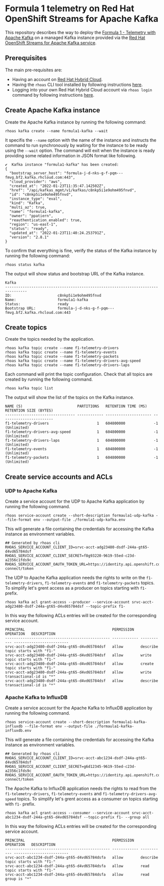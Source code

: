 # Formula 1 telemetry on Red Hat OpenShift Streams for Apache Kafka

This repository describes the way to deploy the [Formula 1 - Telemetry with Apache Kafka](https://github.com/ppatierno/formula1-telemetry-kafka) on a managed Kafka instance provided via the [Red Hat OpenShift Streams for Apache Kafka service](https://www.redhat.com/en/technologies/cloud-computing/openshift/openshift-streams-for-apache-kafka).

 ## Prerequisites

 The main pre-requisites are:

 * Having an account on [Red Hat Hybrid Cloud](https://cloud.redhat.com/).
 * Having the `rhoas` CLI tool installed by following instructions [here](https://github.com/redhat-developer/app-services-guides/tree/main/rhoas-cli#installing-the-rhoas-cli).
 * Logging into your own Red Hat Hybrid Cloud account via `rhoas login` command by following instructions [here](https://github.com/redhat-developer/app-services-guides/tree/main/rhoas-cli#logging-in-to-rhoas).

## Create Apache Kafka instance

Create the Apache Kafka instance by running the following command:

```shell
rhoas kafka create --name formula1-kafka --wait
```

It specifis the `--name` option with the name of the instance and instructs the command to run synchronously by waiting for the instance to be ready using the `--wait` option.
The command will exit when the instance is ready providing some related information in JSON format like following.

```shell
✔️  Kafka instance "formula1-kafka" has been created:
{
  "bootstrap_server_host": "formula-j-d-nks-g-f-pqm---fmvg.bf2.kafka.rhcloud.com:443",
  "cloud_provider": "aws",
  "created_at": "2022-01-23T11:35:47.142502Z",
  "href": "/api/kafkas_mgmt/v1/kafkas/c8nkp5i1e9ohm495fnvd",
  "id": "c8nkp5i1e9ohm495fnvd",
  "instance_type": "eval",
  "kind": "Kafka",
  "multi_az": true,
  "name": "formula1-kafka",
  "owner": "ppatiern",
  "reauthentication_enabled": true,
  "region": "us-east-1",
  "status": "ready",
  "updated_at": "2022-01-23T11:40:24.253791Z",
  "version": "2.8.1"
}
```

To confirm that everything is fine, verify the status of the Kafka instance by running the following command:

```shell
rhoas status kafka
```

The output will show status and bootstrap URL of the Kafka instance.

```shell
Kafka
--------------------------------------------------------------------------------
ID:                     c8nkp5i1e9ohm495fnvd
Name:                   formula1-kafka
Status:                 ready
Bootstrap URL:          formula-j-d-nks-g-f-pqm---fmvg.bf2.kafka.rhcloud.com:443
```

## Create topics

Create the topics needed by the application.

```shell
rhoas kafka topic create --name f1-telemetry-drivers
rhoas kafka topic create --name f1-telemetry-events
rhoas kafka topic create --name f1-telemetry-packets
rhoas kafka topic create --name f1-telemetry-drivers-avg-speed
rhoas kafka topic create --name f1-telemetry-drivers-laps
```

Each command will print the topic configuration.
Check that all topics are created  by running the following command.

```shell
rhoas kafka topic list
```

The output will show the list of the topics on the Kafka instance.

```shell
NAME (5)                         PARTITIONS   RETENTION TIME (MS)   RETENTION SIZE (BYTES)  
-------------------------------- ------------ --------------------- ------------------------ 
f1-telemetry-drivers                      1   604800000             -1 (Unlimited)          
f1-telemetry-drivers-avg-speed            1   604800000             -1 (Unlimited)          
f1-telemetry-drivers-laps                 1   604800000             -1 (Unlimited)          
f1-telemetry-events                       1   604800000             -1 (Unlimited)          
f1-telemetry-packets                      1   604800000             -1 (Unlimited)
```

## Create service accounts and ACLs

### UDP to Apache Kafka

Create a service account for the UDP to Apache Kafka application by running the following command.

```shell
rhoas service-account create --short-description formaula1-udp-kafka --file-format env --output-file ./formula1-udp-kafka.env
```

This will generate a file containing the credentials for accessing the Kafka instance as environment variables.

```shell
## Generated by rhoas cli
RHOAS_SERVICE_ACCOUNT_CLIENT_ID=srvc-acct-adg23480-dsdf-244a-gt65-d4vd65784dsf
RHOAS_SERVICE_ACCOUNT_CLIENT_SECRET=f8g93220-9619-55ed-c23d-a2356c1fds9c
RHOAS_SERVICE_ACCOUNT_OAUTH_TOKEN_URL=https://identity.api.openshift.com/auth/realms/rhoas/protocol/openid-connect/token
```

The UDP to Apache Kafka application needs the rights to write on the `f1-telemetry-drivers`, `f1-telemetry-events` and `f1-telemetry-packets` topics.
To simplify let's grent access as a producer on topics starting with `f1-` prefix.

```shell
rhoas kafka acl grant-access --producer --service-account srvc-acct-adg23480-dsdf-244a-gt65-d4vd65784dsf --topic-prefix f1-
```

In this way the following ACLs entries will be created for the corresponding service account.

```shell
PRINCIPAL                                        PERMISSION   OPERATION   DESCRIPTION              
------------------------------------------------ ------------ ----------- ------------------------- 
srvc-acct-adg23480-dsdf-244a-gt65-d4vd65784dsf   allow        describe    topic starts with "f1-"  
srvc-acct-adg23480-dsdf-244a-gt65-d4vd65784dsf   allow        write       topic starts with "f1-"  
srvc-acct-adg23480-dsdf-244a-gt65-d4vd65784dsf   allow        create      topic starts with "f1-"  
srvc-acct-adg23480-dsdf-244a-gt65-d4vd65784dsf   allow        write       transactional-id is "*"  
srvc-acct-adg23480-dsdf-244a-gt65-d4vd65784dsf   allow        describe    transactional-id is "*" 
```

### Apache Kafka to InfluxDB

Create a service account for the Apache Kafka to InfluxDB application by running the following command.

```shell
rhoas service-account create --short-description formaula1-kafka-influxdb --file-format env --output-file ./formaula1-kafka-influxdb.env
```

This will generate a file containing the credentials for accessing the Kafka instance as environment variables.

```shell
## Generated by rhoas cli
RHOAS_SERVICE_ACCOUNT_CLIENT_ID=srvc-acct-abc1234-dsdf-244a-gt65-d4vd65784dsf
RHOAS_SERVICE_ACCOUNT_CLIENT_SECRET=g6d12345-9619-55ed-c23d-a2356c1fds9c
RHOAS_SERVICE_ACCOUNT_OAUTH_TOKEN_URL=https://identity.api.openshift.com/auth/realms/rhoas/protocol/openid-connect/token
```

The Apache Kafka to InfluxDB application needs the rights to read from the `f1-telemetry-drivers`, `f1-telemetry-events` and `f1-telemetry-drivers-avg-speed` topics.
To simplify let's grent access as a consumer on topics starting with `f1-` prefix.

```shell
rhoas kafka acl grant-access --consumer --service-account srvc-acct-abc1234-dsdf-244a-gt65-d4vd65784dsf --topic-prefix f1- --group all
```

In this way the following ACLs entries will be created for the corresponding service account.

```shell
PRINCIPAL                                        PERMISSION   OPERATION   DESCRIPTION              
------------------------------------------------ ------------ ----------- ------------------------- 
srvc-acct-abc1234-dsdf-244a-gt65-d4vd65784dsfa   allow        describe    topic starts with "f1-"  
srvc-acct-abc1234-dsdf-244a-gt65-d4vd65784dsfa   allow        read        topic starts with "f1-"  
srvc-acct-abc1234-dsdf-244a-gt65-d4vd65784dsfa   allow        read        group is "*"
```